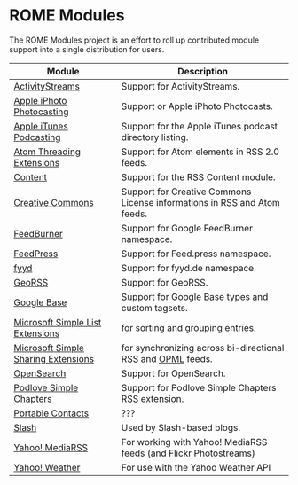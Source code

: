 # ROME Modules

The ROME Modules project is an effort to roll up contributed module support into
a single distribution for users.

| Module                                                                        | Description                                                              |
| ------------------------------------------------------------------------------| ------------------------------------------------------------------------ |
| [ActivityStreams](activitystreams.md)                                         | Support for ActivityStreams.                                             |
| [Apple iPhoto Photocasting](apple-iphoto-photocasting.md)                     | Support or Apple iPhoto Photocasts.                                      |
| [Apple iTunes Podcasting](apple-itunes-podcasting.md)                         | Support for the Apple iTunes podcast directory listing.                  |
| [Atom Threading Extensions](atom-threading-extensions.md)                     | Support for Atom elements in RSS 2.0 feeds.                              |
| [Content](content.md)                                                         | Support for the RSS Content module.                                      |
| [Creative Commons](creative-commons.md)                                       | Support for Creative Commons License informations in RSS and Atom feeds. |
| [FeedBurner](feedburner.md)                                                   | Support for Google FeedBurner namespace.                                 |
| [FeedPress](feedpress.md)                                                     | Support for Feed.press namespace.                                        |
| [fyyd](fyyd.md)                                                               | Support for fyyd.de namespace.                                           |
| [GeoRSS](georss.md)                                                           | Support for GeoRSS.                                                      |
| [Google Base](google-base.md)                                                 | Support for Google Base types and custom tagsets.                        |
| [Microsoft Simple List Extensions](microsoft-simple-list-extensions.md)       | for sorting and grouping entries.                                        |
| [Microsoft Simple Sharing Extensions](microsoft-simple-sharing-extensions.md) | for synchronizing across bi-directional RSS and [OPML](index.md) feeds.  |
| [OpenSearch](opensearch.md)                                                   | Support for OpenSearch.                                                  |
| [Podlove Simple Chapters](podlove-simple-chapters.md)                         | Support for Podlove Simple Chapters RSS extension.                       |
| [Portable Contacts](portable-contacts.md)                                     | ???                                                                      |
| [Slash](slash.md)                                                             | Used by Slash-based blogs.                                               |
| [Yahoo! MediaRSS](yahoo-mediarss.md)                                          | For working with Yahoo! MediaRSS feeds (and Flickr Photostreams)         |
| [Yahoo! Weather](yahoo-weather.md)                                            | For use with the Yahoo Weather API                                       |
